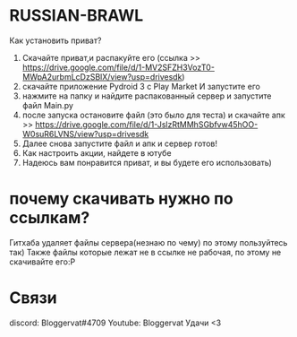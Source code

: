 # RUSSIAN-BRAWL
 Как установить приват?
 1. Скачайте приват,и распакуйте его (ссылка >> https://drive.google.com/file/d/1-MV2SFZH3VozT0-MWpA2urbmLcDzSBlX/view?usp=drivesdk) 
 2. скачайте приложение Pydroid 3 с Play Market И запустите его
 3. нажмите на папку и найдите распакованный  сервер и запустите файл Main.py 
 4. после запуска остановите файл (это было для теста) и скачайте апк >> https://drive.google.com/file/d/1-JslzRtMMhSGbfvw45hOO-W0suR6LVNS/view?usp=drivesdk
 5. Далее снова запустите файл и апк и сервер готов!
 6. Как настроить акции, найдете в ютубе
 7. Надеюсь вам понравится приват, и вы будете его использовать)

# почему скачивать нужно по ссылкам? 
Гитхаба удаляет файлы сервера(незнаю по чему) по этому пользуйтесь так) 
Также файлы которые лежат не в ссылке не рабочая, по этому не скачивайте его:Р

# Связи
discord: Bloggervat#4709
Youtube: Bloggervat
Удачи <3
